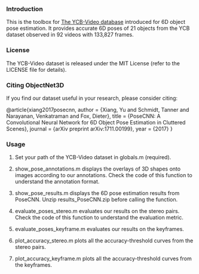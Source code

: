 ### Introduction

This is the toolbox for [The YCB-Video database](https://rse-lab.cs.washington.edu/projects/posecnn/) introduced for 6D object pose estimation.
It provides accurate 6D poses of 21 objects from the YCB dataset observed in 92 videos with 133,827 frames.

### License

The YCB-Video dataset is released under the MIT License (refer to the LICENSE file for details).

### Citing ObjectNet3D

If you find our dataset useful in your research, please consider citing:

@article{xiang2017posecnn,
author    = {Xiang, Yu and Schmidt, Tanner and Narayanan, Venkatraman and Fox, Dieter},
title     = {PoseCNN: A Convolutional Neural Network for 6D Object Pose Estimation in Cluttered Scenes},
journal   = {arXiv preprint arXiv:1711.00199},
year      = {2017}
}

### Usage

1. Set your path of the YCB-Video dataset in globals.m (required).

2. show_pose_annotations.m displays the overlays of 3D shapes onto images according to our annotations. Check the code of this function to understand the annotation format.

3. show_pose_results.m displays the 6D pose estimation results from PoseCNN. Unzip results_PoseCNN.zip before calling the function.

4. evaluate_poses_stereo.m evaluates our results on the stereo pairs. Check the code of this function to understand the evaluation metric.

5. evaluate_poses_keyframe.m evaluates our results on the keyframes.

6. plot_accuracy_stereo.m plots all the accuracy-threshold curves from the stereo pairs.

7. plot_accuracy_keyframe.m plots all the accuracy-threshold curves from the keyframes.
